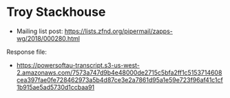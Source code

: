 # Troy Stackhouse

* Mailing list post: <https://lists.zfnd.org/pipermail/zapps-wg/2018/000280.html>

Response file:

* <https://powersoftau-transcript.s3-us-west-2.amazonaws.com/7573a747d9b4e48000de2715c5bfa2ff1c5153714608cea397fae0fe728462973a5b4d87ce3e2a7861d95a1e59e723f96af41c1cf1b915ae5ad5730d1ccbaa91>
